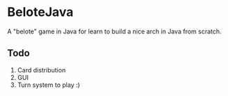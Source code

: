 # BeloteJava

A "belote" game in Java for learn to build a nice arch in Java from scratch.

## Todo

1. Card distribution
2. GUI
3. Turn system to play :)